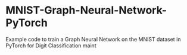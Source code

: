 # MNIST-Graph-Neural-Network-PyTorch

Example code to train a Graph Neural Network on the MNIST dataset in PyTorch for Digit Classification maint